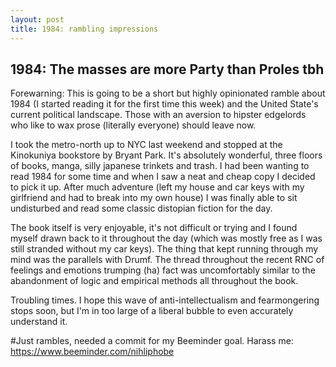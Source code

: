 ```yaml
---
layout: post
title: 1984: rambling impressions
---
```



## 1984: The masses are more Party than Proles tbh

Forewarning: This is going to be a short but highly opinionated ramble about 1984 (I started reading it for the first time this week) and the United State's current political landscape. Those with an aversion to hipster edgelords who like to wax prose (literally everyone) should leave now.

I took the metro-north up to NYC last weekend and stopped at the Kinokuniya bookstore by Bryant Park. It's absolutely wonderful, three floors of books, manga, silly japanese trinkets and trash. I had been wanting to read 1984 for some time and when I saw a neat and cheap copy I decided to pick it up. After much adventure (left my house and car keys with my girlfriend and had to break into my own house) I was finally able to sit undisturbed and read some classic distopian fiction for the day.

The book itself is very enjoyable, it's not difficult or trying and I found myself drawn back to it throughout the day (which was mostly free as I was still stranded without my car keys). The thing that kept running through my mind was the parallels with Drumf. The thread throughout the recent RNC of feelings and emotions trumping (ha) fact was uncomfortably similar to the abandonment of logic and empirical methods all throughout the book. 

Troubling times. I hope this wave of anti-intellectualism and fearmongering stops soon, but I'm in too large of a liberal bubble to even accurately understand it.

\#Just rambles, needed a commit for my Beeminder goal. 
Harass me: https://www.beeminder.com/nihliphobe

